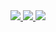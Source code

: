 <div align="center">
  <a href="https://github.com/mustafaozhan">
  <img src="https://github-readme-stats.vercel.app/api?username=mustafaozhan&count_private=true&include_all_commits=true&theme=react&hide_border=true&show_icons=true&line_height=20)">
  </a>
  <a href="https://github.com/mustafaozhan">
  <img src="https://github-readme-stats.vercel.app/api/top-langs/?username=mustafaozhan&theme=react&layout=compact&hide_border=true&hide=css,lua&card_width=260">
  </a>
  <a href="https://commits.top/germany.html">
  <img src="http://biego.tech/commits?user=mustafaozhan&country=Germany&bg_color=212328&text_color=fafafa&border_color=00000000">
  </a>
<!--   <a href="https://commits.top/worldwide.html">
  <img src="http://biego.tech/commits?user=mustafaozhan&country=worldwide&bg_color=212328&text_color=fafafa&border_color=00000000">
  </a> -->
</div>
